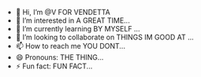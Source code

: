 - 👋 Hi, I’m @V FOR VENDETTA  
- 👀 I’m interested in A GREAT TIME...
- 🌱 I’m currently learning BY MYSELF ...
- 💞️ I’m looking to collaborate on THINGS IM GOOD AT ...
- 📫 How to reach me YOU DONT...
- 😄 Pronouns: THE THING...
- ⚡ Fun fact: FUN FACT...

<!---
tusabes904/tusabes904 is a ✨ special ✨ repository because its `README.md` (this file) appears on your GitHub profile.
You can click the Preview link to take a look at your changes.
--->
